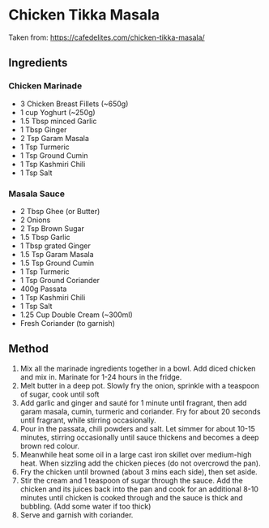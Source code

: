 # Chicken Tikka Masala

Taken from: https://cafedelites.com/chicken-tikka-masala/

## Ingredients

### Chicken Marinade

- 3 Chicken Breast Fillets (~650g)
- 1 cup Yoghurt (~250g)
- 1.5 Tbsp minced Garlic
- 1 Tbsp Ginger
- 2 Tsp Garam Masala
- 1 Tsp Turmeric
- 1 Tsp Ground Cumin
- 1 Tsp Kashmiri Chili
- 1 Tsp Salt

### Masala Sauce

- 2 Tbsp Ghee (or Butter)
- 2 Onions
- 2 Tsp Brown Sugar
- 1.5 Tbsp Garlic
- 1 Tbsp grated Ginger
- 1.5 Tsp Garam Masala
- 1.5 Tsp Ground Cumin
- 1 Tsp Turmeric
- 1 Tsp Ground Coriander
- 400g Passata
- 1 Tsp Kashmiri Chili
- 1 Tsp Salt
- 1.25 Cup Double Cream (~300ml)
- Fresh Coriander (to garnish)

## Method

1. Mix all the marinade ingredients together in a bowl. Add diced chicken and mix in. Marinate for 1-24 hours in the fridge.
2. Melt butter in a deep pot. Slowly fry the onion, sprinkle with a teaspoon of sugar, cook until soft
3. Add garlic and ginger and sauté for 1 minute until fragrant, then add garam masala, cumin, turmeric and coriander. Fry for about 20 seconds until fragrant, while stirring occasionally.
4. Pour in the passata, chili powders and salt. Let simmer for about 10-15 minutes, stirring occasionally until sauce thickens and becomes a deep brown red colour.
4. Meanwhile heat some oil in a large cast iron skillet over medium-high heat. When sizzling add the chicken pieces (do not overcrowd the pan).
6. Fry the chicken until browned (about 3 mins each side), then set aside.
7. Stir the cream and 1 teaspoon of sugar through the sauce. Add the chicken and its juices back into the pan and cook for an additional 8-10 minutes until chicken is cooked through and the sauce is thick and bubbling. (Add some water if too thick)
8. Serve and garnish with coriander.

